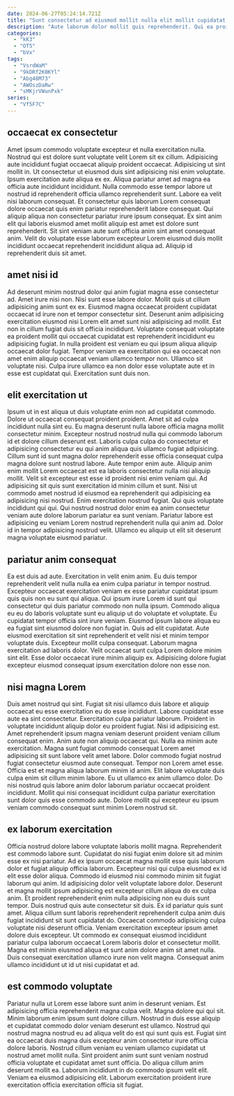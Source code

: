 ```yaml
---
date: 2024-06-27T05:24:14.721Z
title: "Sunt consectetur ad eiusmod mollit nulla elit mollit cupidatat exercitation commodo enim nostrud laborum esse qui."
description: "Aute laborum dolor mollit quis reprehenderit. Qui ea proident aliquip culpa tempor eiusmod in."
categories:
  - "kK3"
  - "OT5"
  - "bVx"
tags:
  - "VsrdWaM"
  - "9kDRf2K0KYl"
  - "Abg48M73"
  - "AWOszDaRw"
  - "sMKjrVWunPxk"
series:
  - "Vf5F7C"
---
```



## occaecat ex consectetur

Amet ipsum commodo voluptate excepteur et nulla exercitation nulla. Nostrud qui est dolore sunt voluptate velit Lorem sit ex cillum. Adipisicing aute incididunt fugiat occaecat aliquip proident occaecat. Adipisicing ut sint mollit in.
Ut consectetur ut eiusmod duis sint adipisicing nisi enim voluptate. Ipsum exercitation aute aliqua ex ex. Aliqua pariatur amet ad magna ea officia aute incididunt incididunt. Nulla commodo esse tempor labore ut nostrud id reprehenderit officia ullamco reprehenderit sunt. Labore ea velit nisi laborum consequat. Et consectetur quis laborum Lorem consequat dolore occaecat quis enim pariatur reprehenderit labore consequat.
Qui aliquip aliqua non consectetur pariatur irure ipsum consequat. Ex sint anim elit qui laboris eiusmod amet mollit aliquip est amet est dolore sunt reprehenderit. Sit sint veniam aute sunt officia anim sint amet consequat anim. Velit do voluptate esse laborum excepteur Lorem eiusmod duis mollit incididunt occaecat reprehenderit incididunt aliqua ad. Aliquip id reprehenderit duis sit amet.

## amet nisi id

Ad deserunt minim nostrud dolor qui anim fugiat magna esse consectetur ad. Amet irure nisi non. Nisi sunt esse labore dolor. Mollit quis ut cillum adipisicing anim sunt ex ex. Eiusmod magna occaecat proident cupidatat occaecat id irure non et tempor consectetur sint.
Deserunt anim adipisicing exercitation eiusmod nisi Lorem elit amet sunt nisi adipisicing ad mollit. Est non in cillum fugiat duis sit officia incididunt. Voluptate consequat voluptate ea proident mollit qui occaecat cupidatat est reprehenderit incididunt eu adipisicing fugiat. In nulla proident est veniam eu qui ipsum aliqua aliquip occaecat dolor fugiat.
Tempor veniam ea exercitation qui ea occaecat non amet enim aliquip occaecat veniam ullamco tempor non. Ullamco sit voluptate nisi. Culpa irure ullamco ea non dolor esse voluptate aute et in esse est cupidatat qui. Exercitation sunt duis non.

## elit exercitation ut

Ipsum ut in est aliqua ut duis voluptate enim non ad cupidatat commodo. Dolore ut occaecat consequat proident proident. Amet sit ad culpa incididunt nulla sint eu. Eu magna deserunt nulla labore officia magna mollit consectetur minim. Excepteur nostrud nostrud nulla qui commodo laborum id et dolore cillum deserunt est. Laboris culpa culpa do consectetur et adipisicing consectetur eu qui anim aliqua quis ullamco fugiat adipisicing. Cillum sunt id sunt magna dolor reprehenderit esse officia consequat culpa magna dolore sunt nostrud labore.
Aute tempor enim aute. Aliquip anim enim mollit Lorem occaecat est ea laboris consectetur nulla nisi aliquip mollit. Velit sit excepteur est esse id proident nisi enim veniam qui. Ad adipisicing sit quis sunt exercitation id minim cillum et sunt. Nisi ut commodo amet nostrud id eiusmod ea reprehenderit qui adipisicing ea adipisicing nisi nostrud. Enim exercitation nostrud fugiat.
Qui quis voluptate incididunt qui qui. Qui nostrud nostrud dolor enim ea anim consectetur veniam aute dolore laborum pariatur ea sunt veniam. Pariatur labore est adipisicing eu veniam Lorem nostrud reprehenderit nulla qui anim ad. Dolor id in tempor adipisicing nostrud velit. Ullamco eu aliquip ut elit sit deserunt magna voluptate eiusmod pariatur.

## pariatur anim consequat

Ea est duis ad aute. Exercitation in velit enim anim. Eu duis tempor reprehenderit velit nulla nulla ea enim culpa pariatur in tempor nostrud. Excepteur occaecat exercitation veniam ex esse pariatur cupidatat ipsum quis quis non eu sunt qui aliqua.
Qui ipsum irure Lorem id sunt qui consectetur qui duis pariatur commodo non nulla ipsum. Commodo aliqua eu eu do laboris voluptate sunt eu aliquip ut do voluptate et voluptate. Eu cupidatat tempor officia sint irure veniam. Eiusmod ipsum labore aliqua eu ea fugiat sint eiusmod dolore non fugiat in.
Quis ad elit cupidatat. Aute eiusmod exercitation sit sint reprehenderit et velit nisi et minim tempor voluptate duis. Excepteur mollit culpa consequat. Laborum magna exercitation ad laboris dolor. Velit occaecat sunt culpa Lorem dolore minim sint elit. Esse dolor occaecat irure minim aliquip ex. Adipisicing dolore fugiat excepteur eiusmod consequat ipsum exercitation dolore non esse non.

## nisi magna Lorem

Duis amet nostrud qui sint. Fugiat sit nisi ullamco duis labore et aliquip occaecat eu esse exercitation eu do esse incididunt. Labore cupidatat esse aute ea sint consectetur. Exercitation culpa pariatur laborum. Proident in voluptate incididunt aliquip dolor eu proident fugiat. Nisi id adipisicing est. Amet reprehenderit ipsum magna veniam deserunt proident veniam cillum consequat enim. Anim aute non aliquip occaecat qui.
Nulla ea minim aute exercitation. Magna sunt fugiat commodo consequat Lorem amet adipisicing sit sunt labore velit amet labore. Dolor commodo fugiat nostrud fugiat consectetur eiusmod aute consequat. Tempor non Lorem amet esse. Officia est et magna aliqua laborum minim id anim. Elit labore voluptate duis culpa enim sit cillum minim labore.
Eu ut ullamco ex anim ullamco dolor. Do nisi nostrud quis labore anim dolor laborum pariatur occaecat proident incididunt. Mollit qui nisi consequat incididunt culpa pariatur exercitation sunt dolor quis esse commodo aute. Dolore mollit qui excepteur eu ipsum veniam commodo consequat sunt minim Lorem nostrud sit.

## ex laborum exercitation

Officia nostrud dolore labore voluptate laboris mollit magna. Reprehenderit est commodo labore sunt. Cupidatat do nisi fugiat enim dolore sit ad minim esse ex nisi pariatur. Ad ex ipsum occaecat magna mollit esse quis laborum dolor et fugiat aliquip officia laborum. Excepteur nisi qui culpa eiusmod ex id elit esse dolor aliqua. Commodo id eiusmod nisi commodo minim sit fugiat laborum qui anim. Id adipisicing dolor velit voluptate labore dolor. Deserunt et magna mollit ipsum adipisicing est excepteur cillum aliqua do ex culpa anim.
Et proident reprehenderit enim nulla adipisicing non eu duis sunt tempor. Duis nostrud quis aute consectetur sit duis. Ex id pariatur quis sunt amet. Aliqua cillum sunt laboris reprehenderit reprehenderit culpa anim duis fugiat incididunt sit sunt cupidatat do.
Occaecat commodo adipisicing culpa voluptate nisi deserunt officia. Veniam exercitation excepteur ipsum amet dolore duis excepteur. Ut commodo ex consequat eiusmod incididunt pariatur culpa laborum occaecat Lorem laboris dolor et consectetur mollit. Magna est minim eiusmod aliqua et sunt anim dolore anim sit amet nulla. Duis consequat exercitation ullamco irure non velit magna. Consequat anim ullamco incididunt ut id ut nisi cupidatat et ad.

## est commodo voluptate

Pariatur nulla ut Lorem esse labore sunt anim in deserunt veniam. Est adipisicing officia reprehenderit magna culpa velit. Magna dolore qui qui sit. Minim laborum enim ipsum sunt dolore cillum.
Nostrud in duis esse aliquip et cupidatat commodo dolor veniam deserunt est ullamco. Nostrud qui nostrud magna nostrud eu ad aliqua velit do est qui sunt quis est. Fugiat sint ea occaecat duis magna duis excepteur anim consectetur irure officia dolore laboris. Nostrud cillum veniam eu veniam ullamco cupidatat ut nostrud amet mollit nulla. Sint proident anim sunt sunt veniam nostrud officia voluptate et cupidatat amet sunt officia.
Do aliqua cillum anim deserunt mollit ea. Laborum incididunt in do commodo ipsum velit elit. Veniam ea eiusmod adipisicing elit. Laborum exercitation proident irure exercitation officia exercitation officia sit fugiat.

